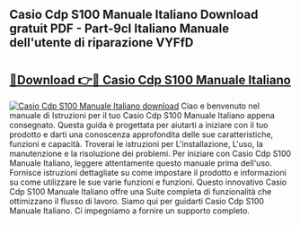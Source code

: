 ## Casio Cdp S100 Manuale Italiano Download gratuit PDF - Part-9cI Italiano Manuale dell'utente di riparazione VYFfD

# <h2><a href="http://dfcz9fg.blite.top/?on=Casio+Cdp+S100+Manuale+Italiano">🔗Download 👉🔴 Casio Cdp S100 Manuale Italiano</a></h2>

[![Casio Cdp S100 Manuale Italiano download](https://i.imgur.com/lujVjoI.png)](http://dfcz9fg.blite.top/?on=Casio+Cdp+S100+Manuale+Italiano)
Ciao e benvenuto nel manuale di Istruzioni per il tuo Casio Cdp S100 Manuale Italiano appena consegnato. Questa guida è progettata per aiutarti a iniziare con il tuo prodotto e darti una conoscenza approfondita delle sue caratteristiche, funzioni e capacità. Troverai le istruzioni per L'installazione, L'uso, la manutenzione e la risoluzione dei problemi. Per iniziare con Casio Cdp S100 Manuale Italiano, leggere attentamente questo manuale prima dell'uso. Fornisce istruzioni dettagliate su come impostare il prodotto e informazioni su come utilizzare le sue varie funzioni e funzioni. Questo innovativo Casio Cdp S100 Manuale Italiano offre una Suite completa di funzionalità che ottimizzano il flusso di lavoro. Siamo qui per guidarti Casio Cdp S100 Manuale Italiano. Ci impegniamo a fornire un supporto completo.
